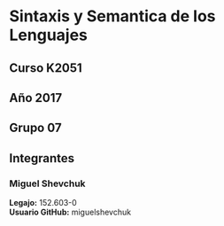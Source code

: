 # Sintaxis y Semantica de los Lenguajes
## Curso K2051
## Año 2017
## Grupo 07
## Integrantes
### Miguel Shevchuk
__Legajo:__ 152.603-0  
__Usuario GitHub:__ miguelshevchuk  

